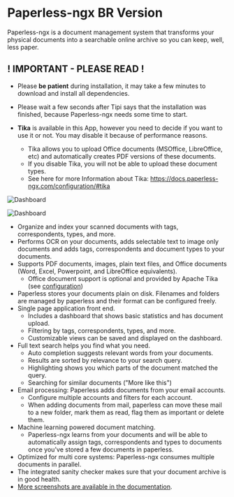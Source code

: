 # Paperless-ngx BR Version
Paperless-ngx is a document management system that transforms your physical documents into a searchable online archive so you can keep, well, less paper.

## ! IMPORTANT - PLEASE READ !
- Please **be patient** during installation, it may take a few minutes to download and install all dependencies.

- Please wait a few seconds after Tipi says that the installation was finished, because Paperless-ngx needs some time to start.

- **Tika** is available in this App, however you need to decide if you want to use it or not. You may disable it because of performance reasons. 
  - Tika allows you to upload Office documents (MSOffice, LibreOffice, etc) and automatically creates PDF versions of these documents. 
  - If you disable Tika, you will not be able to upload these document types. 
  - See here for more Information about Tika: https://docs.paperless-ngx.com/configuration/#tika

![Dashboard](https://github.com/paperless-ngx/paperless-ngx/raw/main/resources/logo/web/png/Black%20logo%20-%20no%20background.png#gh-light-mode-only)

![Dashboard](https://raw.githubusercontent.com/paperless-ngx/paperless-ngx/main/docs/assets/screenshots/documents-smallcards.png#gh-light-mode-only)

- Organize and index your scanned documents with tags, correspondents, types, and more.
- Performs OCR on your documents, adds selectable text to image only documents and adds tags, correspondents and document types to your documents.
- Supports PDF documents, images, plain text files, and Office documents (Word, Excel, Powerpoint, and LibreOffice equivalents).
  - Office document support is optional and provided by Apache Tika (see [configuration](https://docs.paperless-ngx.com/configuration/#tika))
- Paperless stores your documents plain on disk. Filenames and folders are managed by paperless and their format can be configured freely.
- Single page application front end.
  - Includes a dashboard that shows basic statistics and has document upload.
  - Filtering by tags, correspondents, types, and more.
  - Customizable views can be saved and displayed on the dashboard.
- Full text search helps you find what you need.
  - Auto completion suggests relevant words from your documents.
  - Results are sorted by relevance to your search query.
  - Highlighting shows you which parts of the document matched the query.
  - Searching for similar documents ("More like this")
- Email processing: Paperless adds documents from your email accounts.
  - Configure multiple accounts and filters for each account.
  - When adding documents from mail, paperless can move these mail to a new folder, mark them as read, flag them as important or delete them.
- Machine learning powered document matching.
  - Paperless-ngx learns from your documents and will be able to automatically assign tags, correspondents and types to documents once you've stored a few documents in paperless.
- Optimized for multi core systems: Paperless-ngx consumes multiple documents in parallel.
- The integrated sanity checker makes sure that your document archive is in good health.
- [More screenshots are available in the documentation](https://docs.paperless-ngx.com/#screenshots).

